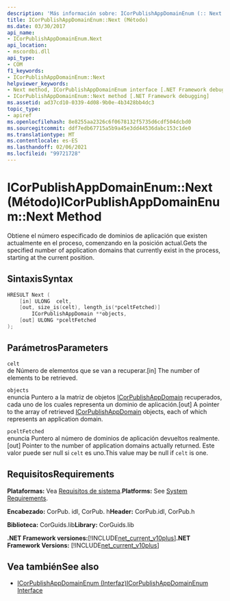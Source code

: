 ```yaml
---
description: 'Más información sobre: ICorPublishAppDomainEnum (:: Next (método)'
title: ICorPublishAppDomainEnum::Next (Método)
ms.date: 03/30/2017
api_name:
- ICorPublishAppDomainEnum.Next
api_location:
- mscordbi.dll
api_type:
- COM
f1_keywords:
- ICorPublishAppDomainEnum::Next
helpviewer_keywords:
- Next method, ICorPublishAppDomainEnum interface [.NET Framework debugging]
- ICorPublishAppDomainEnum::Next method [.NET Framework debugging]
ms.assetid: ad37cd10-0339-4d08-9b0e-4b3428bb4dc3
topic_type:
- apiref
ms.openlocfilehash: 8e8255aa2326c6f0678132f5735d6cdf504dcbd0
ms.sourcegitcommit: ddf7edb67715a5b9a45e3dd44536dabc153c1de0
ms.translationtype: MT
ms.contentlocale: es-ES
ms.lasthandoff: 02/06/2021
ms.locfileid: "99721728"
---
```

# <a name="icorpublishappdomainenumnext-method"></a><span data-ttu-id="31bd6-103">ICorPublishAppDomainEnum::Next (Método)</span><span class="sxs-lookup"><span data-stu-id="31bd6-103">ICorPublishAppDomainEnum::Next Method</span></span>

<span data-ttu-id="31bd6-104">Obtiene el número especificado de dominios de aplicación que existen actualmente en el proceso, comenzando en la posición actual.</span><span class="sxs-lookup"><span data-stu-id="31bd6-104">Gets the specified number of application domains that currently exist in the process, starting at the current position.</span></span>  
  
## <a name="syntax"></a><span data-ttu-id="31bd6-105">Sintaxis</span><span class="sxs-lookup"><span data-stu-id="31bd6-105">Syntax</span></span>  
  
```cpp  
HRESULT Next (  
    [in] ULONG  celt,  
    [out, size_is(celt), length_is(*pceltFetched)]
        ICorPublishAppDomain **objects,  
    [out] ULONG *pceltFetched  
);  
```  
  
## <a name="parameters"></a><span data-ttu-id="31bd6-106">Parámetros</span><span class="sxs-lookup"><span data-stu-id="31bd6-106">Parameters</span></span>  

 `celt`  
 <span data-ttu-id="31bd6-107">de Número de elementos que se van a recuperar.</span><span class="sxs-lookup"><span data-stu-id="31bd6-107">[in] The number of elements to be retrieved.</span></span>  
  
 `objects`  
 <span data-ttu-id="31bd6-108">enuncia Puntero a la matriz de objetos [ICorPublishAppDomain](icorpublishappdomain-interface.md) recuperados, cada uno de los cuales representa un dominio de aplicación.</span><span class="sxs-lookup"><span data-stu-id="31bd6-108">[out] A pointer to the array of retrieved [ICorPublishAppDomain](icorpublishappdomain-interface.md) objects, each of which represents an application domain.</span></span>  
  
 `pceltFetched`  
 <span data-ttu-id="31bd6-109">enuncia Puntero al número de dominios de aplicación devueltos realmente.</span><span class="sxs-lookup"><span data-stu-id="31bd6-109">[out] Pointer to the number of application domains actually returned.</span></span> <span data-ttu-id="31bd6-110">Este valor puede ser null si `celt` es uno.</span><span class="sxs-lookup"><span data-stu-id="31bd6-110">This value may be null if `celt` is one.</span></span>  
  
## <a name="requirements"></a><span data-ttu-id="31bd6-111">Requisitos</span><span class="sxs-lookup"><span data-stu-id="31bd6-111">Requirements</span></span>  

 <span data-ttu-id="31bd6-112">**Plataformas:** Vea [Requisitos de sistema](../../get-started/system-requirements.md).</span><span class="sxs-lookup"><span data-stu-id="31bd6-112">**Platforms:** See [System Requirements](../../get-started/system-requirements.md).</span></span>  
  
 <span data-ttu-id="31bd6-113">**Encabezado:** CorPub. idl, CorPub. h</span><span class="sxs-lookup"><span data-stu-id="31bd6-113">**Header:** CorPub.idl, CorPub.h</span></span>  
  
 <span data-ttu-id="31bd6-114">**Biblioteca:** CorGuids.lib</span><span class="sxs-lookup"><span data-stu-id="31bd6-114">**Library:** CorGuids.lib</span></span>  
  
 <span data-ttu-id="31bd6-115">**.NET Framework versiones:**[!INCLUDE[net_current_v10plus](../../../../includes/net-current-v10plus-md.md)]</span><span class="sxs-lookup"><span data-stu-id="31bd6-115">**.NET Framework Versions:** [!INCLUDE[net_current_v10plus](../../../../includes/net-current-v10plus-md.md)]</span></span>  
  
## <a name="see-also"></a><span data-ttu-id="31bd6-116">Vea también</span><span class="sxs-lookup"><span data-stu-id="31bd6-116">See also</span></span>

- [<span data-ttu-id="31bd6-117">ICorPublishAppDomainEnum (Interfaz)</span><span class="sxs-lookup"><span data-stu-id="31bd6-117">ICorPublishAppDomainEnum Interface</span></span>](icorpublishappdomainenum-interface.md)
